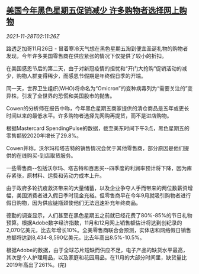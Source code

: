 <!--1638066662000-->
[美国今年黑色星期五促销减少 许多购物者选择网上购物](https://cn.reuters.com/article/us-black-friday-sales-1128-idCNKBS2ID01E)
------

<div><i>2021-11-28T02:11:26Z</i></div><p>路透芝加哥11月26日 - 冒着寒冷天气想在黑色星期五淘到便宜圣诞礼物的购物者发现，今年许多美国零售商在供应紧张的情况下仅提供了较小的折扣。</p><p>在美国感恩节后的第二天，由于对新冠疫情的担忧和“开门大抢购”促销活动的减少，购物人群变得稀少，而感恩节假期是年终假日季的开端。</p><p>同一天，世界卫生组织(WHO)将命名为“Omicron”的变种病毒列为“需要关注的”变异株，引发了全世界的恐慌和美国股市的抛售。</p><p>Cowen的分析师在报告中称，今年黑色星期五商家提供的清仓商品是五年或更长时间以来的最低水平。许多购物者选择先网购再提货，而不是进店购物。</p><p>根据Mastercard SpendingPulse的数据，截至美东时间下午3点，黑色星期五的零售额较2020年增长了29.8%。</p><p>Cowen并称，沃尔玛和塔吉特的销售情况会优于其他零售商，部分原因是他们提供的在线购买-到店取货服务。</p><p>一些零售商--包括沃尔玛、塔吉特和百思买--四季度的利润率预计将下降，因为库存紧张，原材料、运费和劳动力成本上升。</p><p>由于政府多轮抗疫救济带来的大量储蓄，以及企业争夺人手而带来的两位数薪资增幅，美国消费者进入假日季时现金充裕。但零售商早在今年9月就吸引购物者进行假日购物，因为供应链瓶颈使他们无法迅速补充年终商品。</p><p>德勤的调查显示，人们甚至在黑色星期五之前就已经花费了80%-85%的节日礼物预算。根据Adobe数字经济指数，11月和12月网上销售额估计将达到创纪录的2,070亿美元，比去年增长10%。全美零售商联合会预测，实体店和网络假日销售总额将达到8,434-8,590亿美元，比去年高出8.5%-10.5%。</p><p>根据Adobe的数据，由于全球芯片短缺而供应不足，电子产品的缺货水平最高，其次是个人护理用品，以及家庭和花园用品。在11月的大部分时间里，缺货量比2019年高出了261%。(完)</p>
